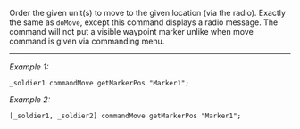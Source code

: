 Order the given unit(s) to move to the given location (via the radio). Exactly the same as `doMove`, except this command displays a radio message. The command will not put a visible waypoint marker unlike when move command is given via commanding menu.


---
*Example 1:*
```sqf
_soldier1 commandMove getMarkerPos "Marker1";
```

*Example 2:*
```sqf
[_soldier1, _soldier2] commandMove getMarkerPos "Marker1";
```